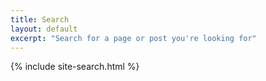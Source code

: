 ```yaml
---
title: Search
layout: default
excerpt: "Search for a page or post you're looking for"
---
```


{% include site-search.html %}
